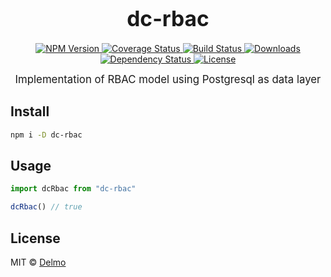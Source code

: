 <big><h1 align="center">dc-rbac</h1></big>

<p align="center">
  <a href="https://npmjs.org/package/dc-rbac">
    <img src="https://img.shields.io/npm/v/dc-rbac.svg?style=flat-square"
         alt="NPM Version">
  </a>

  <a href="https://coveralls.io/r/delmosaurio/dc-rbac">
    <img src="https://img.shields.io/coveralls/delmosaurio/dc-rbac.svg?style=flat-square"
         alt="Coverage Status">
  </a>

  <a href="https://travis-ci.org/delmosaurio/dc-rbac">
    <img src="https://img.shields.io/travis/delmosaurio/dc-rbac.svg?style=flat-square"
         alt="Build Status">
  </a>

  <a href="https://npmjs.org/package/dc-rbac">
    <img src="http://img.shields.io/npm/dm/dc-rbac.svg?style=flat-square"
         alt="Downloads">
  </a>

  <a href="https://david-dm.org/delmosaurio/dc-rbac.svg">
    <img src="https://david-dm.org/delmosaurio/dc-rbac.svg?style=flat-square"
         alt="Dependency Status">
  </a>

  <a href="https://github.com/delmosaurio/dc-rbac/blob/master/LICENSE">
    <img src="https://img.shields.io/npm/l/dc-rbac.svg?style=flat-square"
         alt="License">
  </a>
</p>

<p align="center"><big>
Implementation of RBAC model using Postgresql as data layer
</big></p>


## Install

```sh
npm i -D dc-rbac
```

## Usage

```js
import dcRbac from "dc-rbac"

dcRbac() // true
```

## License

MIT © [Delmo](http://github.com/delmosaurio)

[npm-url]: https://npmjs.org/package/dc-rbac
[npm-image]: https://img.shields.io/npm/v/dc-rbac.svg?style=flat-square

[travis-url]: https://travis-ci.org/delmosaurio/dc-rbac
[travis-image]: https://img.shields.io/travis/delmosaurio/dc-rbac.svg?style=flat-square

[coveralls-url]: https://coveralls.io/r/delmosaurio/dc-rbac
[coveralls-image]: https://img.shields.io/coveralls/delmosaurio/dc-rbac.svg?style=flat-square

[depstat-url]: https://david-dm.org/delmosaurio/dc-rbac
[depstat-image]: https://david-dm.org/delmosaurio/dc-rbac.svg?style=flat-square

[download-badge]: http://img.shields.io/npm/dm/dc-rbac.svg?style=flat-square
